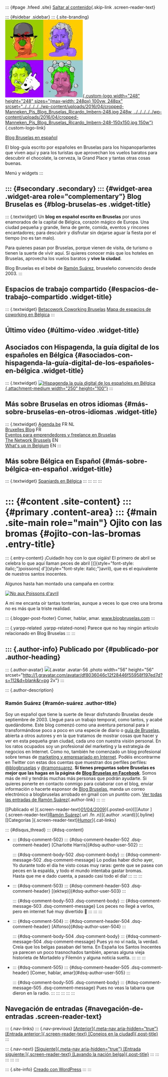 ::: {#page .hfeed .site}
[Saltar al
contenido](../../../../../index.html?p=289#content){.skip-link
.screen-reader-text}

::: {#sidebar .sidebar}
::: {.site-branding}
[![](../../../../../wp-content/uploads/2016/04/cropped-Manneken_Pis_Blog_Bruselas_Ricardo_Imbern-248.jpg){.custom-logo
width="248" height="248" sizes="(max-width: 248px) 100vw, 248px"
srcset="../../../../../wp-content/uploads/2016/04/cropped-Manneken_Pis_Blog_Bruselas_Ricardo_Imbern-248.jpg 248w, ../../../../../wp-content/uploads/2016/04/cropped-Manneken_Pis_Blog_Bruselas_Ricardo_Imbern-248-150x150.jpg 150w"}](../../../../../index.html){.custom-logo-link}

[Blog Bruselas en español](../../../../../index.html)

El blog-guía escrito por españoles en Bruselas para los hispanoparlantes
que viven aquí y para los turistas que aprovechan los vuelos baratos
para descubrir el chocolate, la cerveza, la Grand Place y tantas otras
cosas buenas.

Menú y widgets
:::

::: {#secondary .secondary}
::: {#widget-area .widget-area role="complementary"}
Blog Bruselas es {#blog-bruselas-es .widget-title}
----------------

::: {.textwidget}
Un **blog en español escrito en Bruselas** por unos enamorados de la
capital de Bélgica, corazón mágico de Europa. Una ciudad pequeña y
grande, llena de gente, comida, eventos y rincones encantadores; para
descubrir y disfrutar sin dejarse aguar la fiesta por el tiempo (no es
tan malo).

Para quienes pasan por Bruselas, porque vienen de visita, de turismo o
tienen la suerte de vivir aquí. Sí quieres conocer más que los hoteles
en Bruselas, aprovecha los vuelos baratos y **vive la ciudad**.

Blog Bruselas es el bebé de [Ramón Suárez](http://www.ramonsuarez.com),
bruseleño convencido desde 2003.
:::

Espacios de trabajo compartido {#espacios-de-trabajo-compartido .widget-title}
------------------------------

::: {.textwidget}
[Betacowork Coworking Bruselas](http://www.betacowork.com) [Mapa de
espacios de coworking en Bélgica](http://coworkingbelgium.com)
:::

Último vídeo {#último-vídeo .widget-title}
------------

Asociados con Hispagenda, la guía digital de los españoles en Bélgica {#asociados-con-hispagenda-la-guía-digital-de-los-españoles-en-bélgica .widget-title}
---------------------------------------------------------------------

::: {.textwidget}
[![Hispagenda,la guía digital de los españoles en
Bélgica](../../../../../wp-content/uploads/2010/04/Hispagenda-250px.gif "Hispagenda, la guía digital de los españoles en Bélgica"){.attachment-medium
width="250" height="100"}](http://www.hispagenda.com)
:::

Más sobre Bruselas en otros idiomas {#más-sobre-bruselas-en-otros-idiomas .widget-title}
-----------------------------------

::: {.textwidget}
[Agenda.be](http://www.agenda.be) FR NL\
[Bruxelles Blog](http://www.bxlblog.be/) FR\
[Eventos para emprendedores y freelance en
Bruselas](http://www.betacowork.com/events/)\
[The Network
Brussels](http://groups.yahoo.com/group/TheNetworkBrussels/) EN\
[What\'s up in Belgium](http://www.whatsupin.be/) EN
:::

Más sobre Bélgica en Español {#más-sobre-bélgica-en-español .widget-title}
----------------------------

::: {.textwidget}
[Spaniards en Bélgica](http://www.spaniards.es/paises/belgica)
:::
:::
:::
:::

::: {#content .site-content}
::: {#primary .content-area}
::: {#main .site-main role="main"}
Ojito con las bromas {#ojito-con-las-bromas .entry-title}
====================

::: {.entry-content}
¡Cuidadín hoy con lo que oigáis! El primero de abril se celebra lo que
aquí llaman peces de abril [(]{style="font-style: italic;"}poissons[
d']{style="font-style: italic;"}avril), que es el equivalente de
nuestros santos inocentes.

Algunos hasta han montado una campaña en contra:

[![No aux Poissons
d\'avril](http://www.woweffect.be/wp-content/uploads/2008/03/poisson3.jpg)](http://www.woweffect.be/wp-content/uploads/2008/03/poisson3.jpg)

A mi me encanta oír tantas tonterías, aunque a veces lo que creo una
broma no es más que la triste realidad.

::: {.blogger-post-footer}
Comer, hablar, amar. www.blogbruselas.com
:::

::: {.yarpp-related .yarpp-related-none}
Parece que no hay ningún artículo relacionado en Blog Bruselas
:::
:::

::: {.author-info}
Publicado por {#publicado-por .author-heading}
-------------

::: {.author-avatar}
![](http://1.gravatar.com/avatar/df8036046c12f28446f55958f197ed7d?s=56&d=blank&r=pg){.avatar
.avatar-56 .photo width="56" height="56"
srcset="http://1.gravatar.com/avatar/df8036046c12f28446f55958f197ed7d?s=112&d=blank&r=pg 2x"}
:::

::: {.author-description}
### Ramón Suárez {#ramón-suárez .author-title}

Soy un español que tiene la suerte de llevar disfrutando Bruselas desde
septiembre de 2003. Llegué para un trabajo temporal, como tantos, y
acabé quedándome. Este blog comenzó como una aventura personal para ir
transformándose poco a poco en una especie de diario o [guía de
Bruselas](../../../../../index.html), abierta a otros autores y en la
que tratamos de mostrar cosas que hacer y ver en esta pequeña gran
ciudad, cada uno con nuestra visión personal. En los ratos ocupados soy
un profesional del marketing y la estrategia de negocios en Internet.
Como no, también he comenzado un blog profesional sobre temas de
[marketing y empresariado en Internet](http://ramonsuarez.com). Podéis
encontrarme en Twitter con estas dos cuentas que muestran dos perfiles
perfiles: [\@blogbruselas](http://twitter.com/blogbruselas) y
[\@ramonsuarez](http://twitter.com/ramonsuarez). **Sí tienes preguntas
sobre Bruselas es mejor que las hagas en la página de [Blog Bruselas en
Facebook](http://www.facebook.com/blogbruselas)**. Somos más de mil y
tendrás muchas más personas que podrán ayudarte. Si quieres ponerte en
contacto conmigo para colaborar con el blog, enviar información o
hacerte esponsor de [Blog Bruselas](../../../../../index.html), manda un
correo electrónico a blogbruselas arrobado en gmail con un puntito com.
[Ver todas las entradas de Ramón
Suárez](../../../../2010/04/30/index.html?author=2){.author-link}
:::
:::

[[Publicado el
]{.screen-reader-text}[01/04/2009](../../../../../index.html?p=289)]{.posted-on}[[[Autor
]{.screen-reader-text}[Ramón
Suárez](../../../../2010/04/30/index.html?author=2){.url .fn
.n}]{.author .vcard}]{.byline}[[Categorías
]{.screen-reader-text}[Humor](../../../../category/humor/index.html)]{.cat-links}

::: {#disqus_thread}
::: {#dsq-content}
-   ::: {#dsq-comment-502}
    ::: {#dsq-comment-header-502 .dsq-comment-header}
    [Charlotte Harris]{#dsq-author-user-502}
    :::

    ::: {#dsq-comment-body-502 .dsq-comment-body}
    ::: {#dsq-comment-message-502 .dsq-comment-message}
    Lo podias haber dicho ayer,\
    Yo durante todo el día he visto cosas muy raras: gente que se pasea
    con peces en la espalda, y todo el mundo intentaba gastar bromas.\
    Hasta que me e dado cuenta, a pasado casi todo el día!
    :::
    :::
    :::

-   ::: {#dsq-comment-503}
    ::: {#dsq-comment-header-503 .dsq-comment-header}
    [(ektwp)]{#dsq-author-user-503}
    :::

    ::: {#dsq-comment-body-503 .dsq-comment-body}
    ::: {#dsq-comment-message-503 .dsq-comment-message}
    Los peces no llegé a verlos, pero en internet fué muy divertido 🙂
    :::
    :::
    :::

-   ::: {#dsq-comment-504}
    ::: {#dsq-comment-header-504 .dsq-comment-header}
    [Alfonso]{#dsq-author-user-504}
    :::

    ::: {#dsq-comment-body-504 .dsq-comment-body}
    ::: {#dsq-comment-message-504 .dsq-comment-message}
    Pues yo no ví nada, la verdad. Creía que los belgas pasaban del
    tema. En España los Santos Inocentes ya parecen un poco trasnochados
    también, apenas alguna vieja historieta de Mortadelo y Filemón y
    alguna noticia suelta.
    :::
    :::
    :::

-   ::: {#dsq-comment-505}
    ::: {#dsq-comment-header-505 .dsq-comment-header}
    [Comer, hablar, amar]{#dsq-author-user-505}
    :::

    ::: {#dsq-comment-body-505 .dsq-comment-body}
    ::: {#dsq-comment-message-505 .dsq-comment-message}
    Pues no veas la tabarra que dieron en la radio.
    :::
    :::
    :::
:::
:::

Navegación de entradas {#navegación-de-entradas .screen-reader-text}
----------------------

::: {.nav-links}
::: {.nav-previous}
[[Anterior]{.meta-nav aria-hidden="true"} [Entrada
anterior:]{.screen-reader-text} [Conejos en la
ciudad]{.post-title}](../../../../../index.html?p=288)
:::

::: {.nav-next}
[[Siguiente]{.meta-nav aria-hidden="true"} [Entrada
siguiente:]{.screen-reader-text} [Lavando la nación
belga]{.post-title}](../../../../../index.html?p=290)
:::
:::
:::
:::
:::

::: {.site-info}
[Creado con WordPress](https://es.wordpress.org/)
:::
:::
